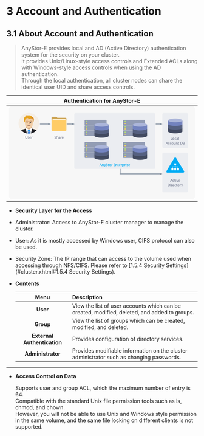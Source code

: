 # 3 Account and Authentication

## 3.1 About Account and Authentication

> AnyStor-E provides local and AD (Active Directory) authentication system for the security on your cluster.  
> It provides Unix/Linux-style access controls and Extended ACLs along with Windows-style access controls when using the AD authentication.  
> Through the local authentication, all cluster nodes can share the identical user UID and share access controls.

| **Authentication for AnyStor-E** |
| :------: |
| ![CONCEPT](./images/extauth_concept.png) |

* **Security Layer for the Access**
 * Administrator: Access to AnyStor-E cluster manager to manage the cluster.
 * User: As it is mostly accessed by Windows user, CIFS protocol can also be used.
 * Security Zone: The IP range that can access to the volume used when accessing through NFS/CIFS. Please refer to [1.5.4 Security Settings](#cluster.xhtml#1.5.4 Security Settings).  
   
* **Contents**
    
    | Menu                        | Description                                                              |
    | :------------:              | :----------------                                                 |
    | **User**                  | View the list of user accounts which can be created, modified, deleted, and added to groups.          |
    | **Group**                    | View the list of groups which can be created, modified, and deleted.                       |
    | **External Authentication**               | Provides configuration of directory services.                       |
    | **Administrator**                  | Provides modifiable information on the cluster administrator such as changing passwords.                      |

---

+ **Access Control on Data**
    
    Supports user and group ACL, which the maximum number of entry is 64.    
    Compatible with the standard Unix file permission tools such as ls, chmod, and chown.    
    However, you will not be able to use Unix and Windows style permission in the same volume, and the same file locking on different clients is not supported.
 
